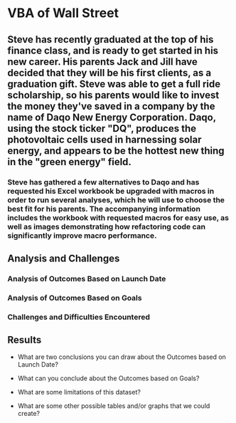 # VBA of Wall Street

## Steve has recently graduated at the top of his finance class, and is ready to get started in his new career. His parents Jack and Jill have decided that they will be his first clients, as a graduation gift. Steve was able to get a full ride scholarship, so his parents would like to invest the money they've saved in a company by the name of Daqo New Energy Corporation. Daqo, using the stock ticker "DQ", produces the photovoltaic cells used in harnessing solar energy, and appears to be the hottest new thing in the "green energy" field.

### Steve has gathered a few alternatives to Daqo and has requested his Excel workbook be upgraded with macros in order to run several analyses, which he will use to choose the best fit for his parents. The accompanying information includes the workbook with requested macros for easy use, as well as images demonstrating how refactoring code can significantly improve macro performance. 

## Analysis and Challenges

### Analysis of Outcomes Based on Launch Date

### Analysis of Outcomes Based on Goals

### Challenges and Difficulties Encountered

## Results

- What are two conclusions you can draw about the Outcomes based on Launch Date?

- What can you conclude about the Outcomes based on Goals?

- What are some limitations of this dataset?

- What are some other possible tables and/or graphs that we could create?
